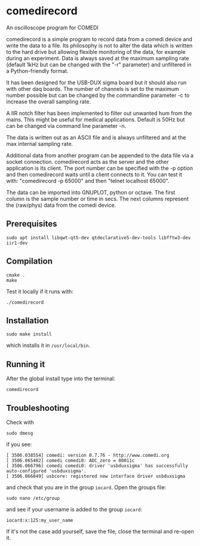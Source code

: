 # comedirecord

An oscilloscope program for COMEDI

comedirecord is a simple program to record data from a
comedi device and write the data to a file. Its
philosophy is not to alter the data which is written
to the hard drive but allowing flexible monitoring
of the data, for example during an experiment. Data
is always saved at the maximum sampling rate (default
1kHz but can be changed with the "-r" parameter) 
and unfiltered in a Python-friendly format.

It has been designed for the USB-DUX sigma board but it
should also run with other daq boards. The number of channels
is set to the maximum number possible
but can be changed by the commandline parameter -c to
increase the overall sampling rate.

A IIR notch filter has been implemented to filter out
unwanted hum from the mains. This might be useful for 
medical applications. Default is 50Hz but can be changed
via command line parameter -n.

The data is written out as an ASCII file and is always
unfiltered and at the max internal sampling rate.

Additional data from another program can be appended to the
data file via a socket connection. comedirecord acts as the 
server and the other application is its client. The port number
can be specified with the -p option and then comedirecord
waits until a client connects to it. You can test it
with: "comedirecord -p 65000" and then
"telnet localhost 65000".

The data can be imported into GNUPLOT, python or octave. 
The first column is the sample number or time in secs. 
The next columns represent the (raw/phys) data 
from the comedi device.


## Prerequisites

```
sudo apt install libqwt-qt5-dev qtdeclarative5-dev-tools libfftw3-dev iir1-dev
```

## Compilation

```
cmake .
make
```

Test it locally if it runs with:

```
./comedirecord
```

## Installation

```
sudo make install
```

which installs it in `/usr/local/bin`.


## Running it

After the global install type into the terminal:

```
comedirecord
```

## Troubleshooting

Check with
```
sudo dmesg
```

if you see:

```
[ 3506.038554] comedi: version 0.7.76 - http://www.comedi.org
[ 3506.065482] comedi comedi0: ADC_zero = 80011c
[ 3506.066796] comedi comedi0: driver 'usbduxsigma' has successfully auto-configured 'usbduxsigma'.
[ 3506.066849] usbcore: registered new interface driver usbduxsigma
```

and check that you are in the group `iocard`. Open the groups file:

```
sudo nano /etc/group
```

and see if your username is added to the group `iocard`:

```
iocard:x:125:my_user_name
```

If it's not the case add yourself, save the file, close the terminal and re-open it.
